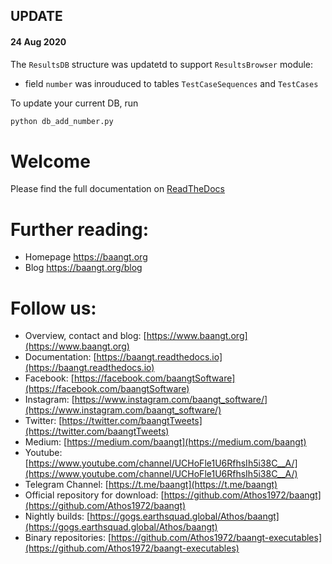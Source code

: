 UPDATE
------
#### 24 Aug 2020  
The `ResultsDB` structure was updatetd to support `ResultsBrowser` module:
* field `number` was inrouduced to tables `TestCaseSequences` and `TestCases`

To update your current DB, run
```bash
python db_add_number.py
```

# Welcome
Please find the full documentation on [ReadTheDocs](https://baangt.readthedocs.io)

# Further reading:
* Homepage https://baangt.org
* Blog https://baangt.org/blog

# Follow us:
* Overview, contact and blog: [https://www.baangt.org](https://www.baangt.org)
* Documentation: [https://baangt.readthedocs.io](https://baangt.readthedocs.io)
* Facebook: [https://facebook.com/baangtSoftware](https://facebook.com/baangtSoftware) 
* Instagram: [https://www.instagram.com/baangt_software/](https://www.instagram.com/baangt_software/)
* Twitter: [https://twitter.com/baangtTweets](https://twitter.com/baangtTweets)
* Medium: [https://medium.com/baangt](https://medium.com/baangt) 
* Youtube: [https://www.youtube.com/channel/UCHoFle1U6RfhsIh5i38C__A/](https://www.youtube.com/channel/UCHoFle1U6RfhsIh5i38C__A/)
* Telegram Channel: [https://t.me/baangt](https://t.me/baangt)
* Official repository for download: [https://github.com/Athos1972/baangt](https://github.com/Athos1972/baangt)
* Nightly builds: [https://gogs.earthsquad.global/Athos/baangt](https://gogs.earthsquad.global/Athos/baangt) 
* Binary repositories: [https://github.com/Athos1972/baangt-executables](https://github.com/Athos1972/baangt-executables)